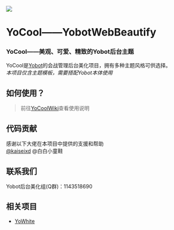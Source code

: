 ![](https://i.loli.net/2020/07/23/HmLnyN5UKesPXld.png)
# YoCool——YobotWebBeautify
### YoCool——美观、可爱、精致的Yobot后台主题
YoCool是[Yobot](https://github.com/pcrbot/yobot)的会战管理后台美化项目，拥有多种主题风格可供选择。</br>
*本项目仅含主题模板，需要搭配Yobot本体使用*

## 如何使用？
> 前往[YoCoolWiki](https://github.com/A-kirami/YoCool/wiki)查看使用说明

## 代码贡献
感谢以下大佬在本项目中提供的支援和帮助</br>
[@kaiseixd](https://github.com/kaiseixd) @白白小童鞋

## 联系我们
Yobot后台美化组(Q群)：1143518690

## 相关项目
- [YoWhite](https://github.com/shkongzhu/YoWhite)
